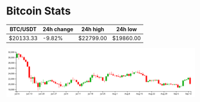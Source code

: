 # Bitcoin Stats

BTC/USDT|24h change|24h high|24h low|
|---|---|---|---|
|$20133.33|-9.82%|$22799.00|$19860.00|

<img src="./chart.svg">
